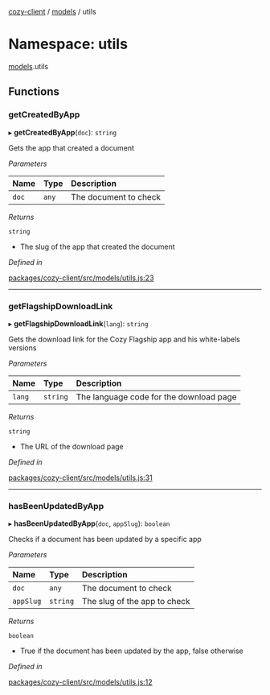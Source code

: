 [cozy-client](../README.md) / [models](models.md) / utils

# Namespace: utils

[models](models.md).utils

## Functions

### getCreatedByApp

▸ **getCreatedByApp**(`doc`): `string`

Gets the app that created a document

*Parameters*

| Name | Type | Description |
| :------ | :------ | :------ |
| `doc` | `any` | The document to check |

*Returns*

`string`

*   The slug of the app that created the document

*Defined in*

[packages/cozy-client/src/models/utils.js:23](https://github.com/cozy/cozy-client/blob/master/packages/cozy-client/src/models/utils.js#L23)

***

### getFlagshipDownloadLink

▸ **getFlagshipDownloadLink**(`lang`): `string`

Gets the download link for the Cozy Flagship app and his white-labels versions

*Parameters*

| Name | Type | Description |
| :------ | :------ | :------ |
| `lang` | `string` | The language code for the download page |

*Returns*

`string`

*   The URL of the download page

*Defined in*

[packages/cozy-client/src/models/utils.js:31](https://github.com/cozy/cozy-client/blob/master/packages/cozy-client/src/models/utils.js#L31)

***

### hasBeenUpdatedByApp

▸ **hasBeenUpdatedByApp**(`doc`, `appSlug`): `boolean`

Checks if a document has been updated by a specific app

*Parameters*

| Name | Type | Description |
| :------ | :------ | :------ |
| `doc` | `any` | The document to check |
| `appSlug` | `string` | The slug of the app to check |

*Returns*

`boolean`

*   True if the document has been updated by the app, false otherwise

*Defined in*

[packages/cozy-client/src/models/utils.js:12](https://github.com/cozy/cozy-client/blob/master/packages/cozy-client/src/models/utils.js#L12)
